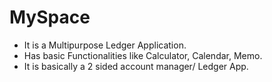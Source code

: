 # MySpace

- It is a Multipurpose Ledger Application. 
- Has basic Functionalities like Calculator, Calendar, Memo.
- It is basically a 2 sided account manager/ Ledger App.
